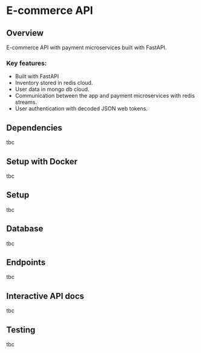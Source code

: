 # E-commerce API
 
## Overview
E-commerce API with payment microservices built with FastAPI.

### Key features:
- Built with FastAPI
- Inventory stored in redis cloud. 
- User data in mongo db cloud.
- Communication between the app and payment microservices with redis streams.
- User authentication with decoded JSON web tokens.

## Dependencies
tbc
 
## Setup with Docker
tbc

## Setup
tbc

## Database
tbc

## Endpoints
tbc

## Interactive API docs
tbc

## Testing
tbc
